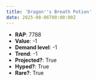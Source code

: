 ```yaml
---
title: 'Dragon''s Breath Potion'
date: 2025-08-06T00:00:00Z
---
```

- **RAP**: 7788
- **Value**: -1
- **Demand level**: -1
- **Trend**: -1
- **Projected?**: True
- **Hyped?**: True
- **Rare?**: True
